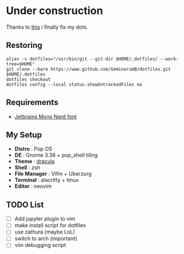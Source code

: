 # Under construction

Thanks to [this](https://harfangk.github.io/2016/09/18/manage-dotfiles-with-a-git-bare-repository.html) i finally fix my dots.

## Restoring
```  
alias -s dotfiles="/usr/bin/git --git-dir $HOME/.dotfiles/ --work-tree=$HOME"  
git clone --bare https://www.github.com/GeminorumB/dotfiles.git $HOME/.dotfiles  
dotfiles checkout  
dotfiles config --local status.showUntrackedFiles no
```

## Requirements
* [Jetbrains Mono Nerd font](https://github.com/ryanoasis/nerd-fonts/releases/download/v2.1.0/JetBrainsMono.zip)

## My Setup
* **Distro** : Pop OS
* **DE** : Gnome 3.38 + pop_shell tiling
* **Theme** : [dracula](https://draculatheme.com/)
* **Shell** : zsh 
* **File Manager** : Vifm + Uberzurg
* **Terminal** : alacritty + tmux 
* **Editor** : neovim 

## TODO List
- [ ] Add jupyter plugin to vim
- [ ] make install script for dotfiles
- [ ] use zathura (maybe LoL)
- [ ] switch to arch (important)
- [ ] vim debugging script 
